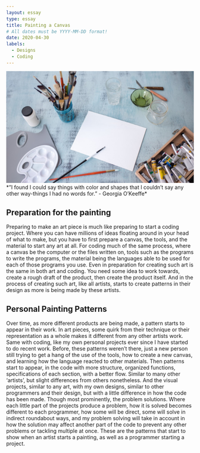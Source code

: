 ```yaml
---
layout: essay
type: essay
title: Painting a Canvas
# All dates must be YYYY-MM-DD format!
date: 2020-04-30
labels:
  - Designs
  - Coding 
---
```


<img class="ui tiny right spaced image" src="../images/paintings.jpg">
*”I found I could say things with color and shapes that I couldn’t say any other way-things I had no words for.” - Georgia O’Keeffe*

## Preparation for the painting

Preparing to make an art piece is much like preparing to start a coding project. Where you can have millions of ideas floating around in your head of what to make, but you have to first prepare a canvas, the tools, and the material to start any art at all. For coding much of the same process, where a canvas be the computer or the files written on, tools such as the programs to write the programs, the material being the languages able to be used for each of those programs you use. Even in preparation for creating such art is the same in both art and coding. You need some idea to work towards, create a rough draft of the product, then create the product itself. And in the process of creating such art, like all artists, starts to create patterns in their design as more is being made by these artists. 

## Personal Painting Patterns

Over time, as more different products are being made, a pattern starts to appear in their work. In art pieces, some quirk from their technique or their representation as a whole makes it different from any other artists work. Same with coding, like my own personal projects ever since I have started to do recent work. Before, these patterns weren’t there, just a new person still trying to get a hang of the use of the tools, how to create a new canvas, and learning how the language reacted to other materials. Then patterns start to appear, in the code with more structure, organized functions, specifications of each section, with a better flow. Similar to many other ‘artists’, but slight differences from others nonetheless. And the visual projects, similar to any art, with my own designs, similar to other programmers and their design, but with a little difference in how the code has been made. Though most prominently, the problem solutions. Where each little part of the projects produce a problem, how it is solved becomes different to each programmer, how some will be direct, some will solve in indirect roundabout ways, and my problem solving will take in account in how the solution may affect another part of the code to prevent any other problems or tackling multiple at once. These are the patterns that start to show when an artist starts a painting, as well as a programmer starting a project.




